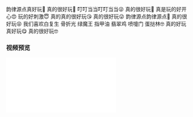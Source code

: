 韵律源点真好玩🥰
真的很好玩🤗
叮叮当当叮叮当当😜
真的很好玩🤗
真是玩的好开心😍
玩的好刺激😇
真的真的很好玩😘
真的很好玩😜
韵律源点韵律源点🤗
真的很好玩😝
我们喜欢白复生 骨折光 绿魔王 指甲油 翡翠鸡 喷嚏门 蛋挞林🤓
真的好玩真好玩😋
真的很好玩🤓



  

### 视频预览

<iframe src="//player.bilibili.com/player.html?isOutside=true&aid=1756568586&bvid=BV1e4421f71V&cid=1662521558&p=1" scrolling="no" border="0" frameborder="no" framespacing="0" allowfullscreen="true"></iframe>
